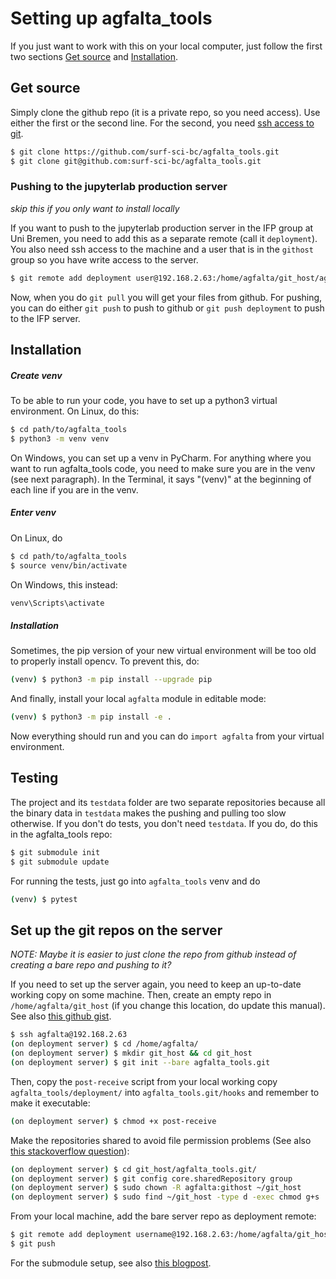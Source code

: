 # Setting up agfalta_tools

If you just want to work with this on your local computer, just follow the first two sections [Get source](#Get-source) and [Installation](Installation).

## Get source

Simply clone the github repo (it is a private repo, so you need access). Use either the first or the second line. For the second, you need [ssh access to git](https://docs.github.com/en/free-pro-team@latest/github/authenticating-to-github/connecting-to-github-with-ssh).

```sh
$ git clone https://github.com/surf-sci-bc/agfalta_tools.git
$ git clone git@github.com:surf-sci-bc/agfalta_tools.git
```

### Pushing to the jupyterlab production server

*skip this if you only want to install locally*

If you want to push to the jupyterlab production server in the IFP group at Uni Bremen, you need to add this as a separate remote (call it `deployment`). You also need ssh access to the machine and a user that is in the `githost` group so you have write access to the server. 

```sh
$ git remote add deployment user@192.168.2.63:/home/agfalta/git_host/agfalta_tools.git
```

Now, when you do `git pull` you will get your files from github. For pushing, you can do either `git push` to push to github or `git push deployment` to push to the IFP server.


## Installation

##### Create venv

To be able to run your code, you have to set up a python3 virtual environment. On Linux, do this:

```sh
$ cd path/to/agfalta_tools
$ python3 -m venv venv
```

On Windows, you can set up a venv in PyCharm. For anything where you want to run agfalta_tools code, you need to make sure you are in the venv (see next paragraph). In the Terminal, it says "(venv)" at the beginning of each line if you are in the venv.

##### Enter venv

On Linux, do

```sh
$ cd path/to/agfalta_tools
$ source venv/bin/activate
```

On Windows, this instead:

```cmd
venv\Scripts\activate
```

##### Installation

Sometimes, the pip version of your new virtual environment will be too old to properly install opencv. To prevent this, do:

```sh
(venv) $ python3 -m pip install --upgrade pip
```

And finally, install your local `agfalta` module in editable mode:

```sh
(venv) $ python3 -m pip install -e .
```

Now everything should run and you can do `import agfalta` from your virtual environment.


## Testing

The project and its `testdata` folder are two separate repositories because all the binary data in `testdata` makes the pushing and pulling too slow otherwise. If you don't do tests, you don't need `testdata`. If you do, do this in the agfalta_tools repo:

```sh
$ git submodule init
$ git submodule update
```

For running the tests, just go into `agfalta_tools` venv and do

```sh
(venv) $ pytest
```


## Set up the git repos on the server

*NOTE: Maybe it is easier to just clone the repo from github instead of creating a bare repo and pushing to it?*

If you need to set up the server again, you need to keep an up-to-date working copy on some machine. Then, create an empty repo in `/home/agfalta/git_host` (if you change this location, do update this manual). See also [this github gist](https://gist.github.com/noelboss/3fe13927025b89757f8fb12e9066f2fa).

```sh
$ ssh agfalta@192.168.2.63
(on deployment server) $ cd /home/agfalta/
(on deployment server) $ mkdir git_host && cd git_host
(on deployment server) $ git init --bare agfalta_tools.git
```

Then, copy the `post-receive` script from your local working copy `agfalta_tools/deployment/` into `agfalta_tools.git/hooks` and remember to make it executable:

```sh
(on deployment server) $ chmod +x post-receive
```

Make the repositories shared to avoid file permission problems (See also [this stackoverflow question](https://stackoverflow.com/questions/6448242/git-push-error-insufficient-permission-for-adding-an-object-to-repository-datab)):

```sh
(on deployment server) $ cd git_host/agfalta_tools.git/
(on deployment server) $ git config core.sharedRepository group
(on deployment server) $ sudo chown -R agfalta:githost ~/git_host
(on deployment server) $ sudo find ~/git_host -type d -exec chmod g+s '{}' +
```

From your local machine, add the bare server repo as deployment remote:

```sh
$ git remote add deployment username@192.168.2.63:/home/agfalta/git_host/agfalta_tools.git
$ git push
```

For the submodule setup, see also [this blogpost](http://blog.davidecoppola.com/2015/02/how-to-create-git-submodule-from-repository-subdirectory/).
